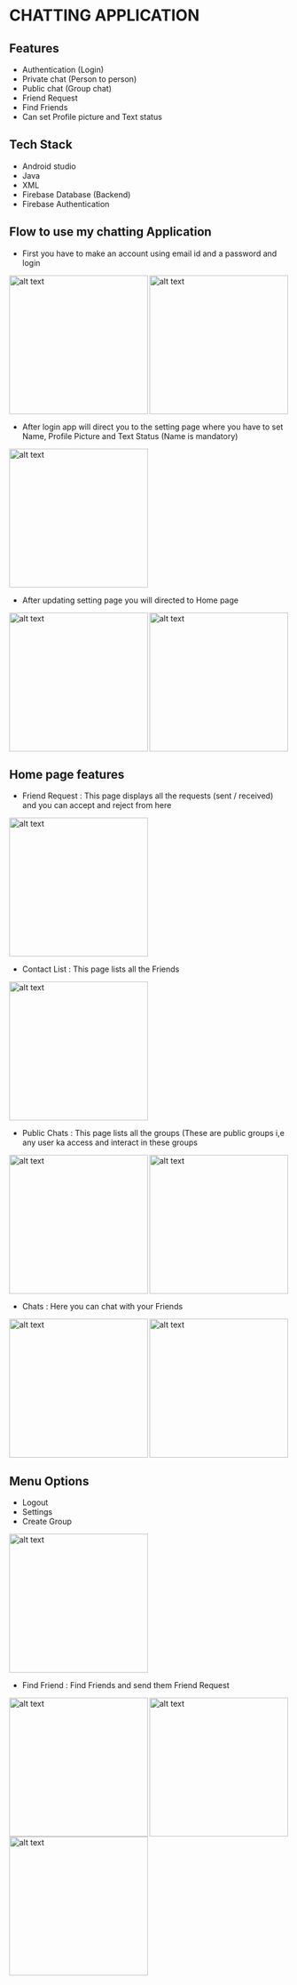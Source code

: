 # CHATTING APPLICATION

## Features
* Authentication (Login)
* Private chat (Person to person)
* Public chat (Group chat)
* Friend Request
* Find Friends
* Can set Profile picture and Text status

## Tech Stack 
* Android studio 
* Java 
* XML
* Firebase Database (Backend)
* Firebase Authentication

## Flow to use my chatting Application
* First you have to make an account using email id and a password and login


<img src="https://user-images.githubusercontent.com/55979765/126683808-78e5683c-be7c-43fb-a141-1a53f5ed1aa9.jpeg" alt="alt text" width="250" align="left" >
<img src="https://user-images.githubusercontent.com/55979765/126683920-6cfa2eb7-0859-41ae-98d5-5199c0bab2fa.jpeg" alt="alt text" width="250" >


* After login app will direct you to the setting page where you have to set Name, Profile Picture and Text Status (Name is mandatory)

<img src="https://user-images.githubusercontent.com/55979765/126684140-d7fde8bc-54d0-406d-b3a4-7670e4d2ecb7.jpeg" alt="alt text" width="250"  >


* After updating setting page you will directed to Home page


<img src="https://user-images.githubusercontent.com/55979765/126682499-d4a81be1-cb08-4676-8b40-bd101f9d33f3.jpeg" alt="alt text" width="250" align="left" >
<img src="https://user-images.githubusercontent.com/55979765/126683223-b2529754-bd26-4861-a2fd-3e3d85330e31.jpeg" alt="alt text" width="250" >

## Home page features

* Friend Request : This page displays all the requests (sent / received) and you can accept and reject from here
  
  
<img src="https://user-images.githubusercontent.com/55979765/126684606-50b80d22-6b76-4acf-8b24-56db298b50dc.jpeg" alt="alt text" width="250" >
  
  
* Contact List : This page lists all the Friends
  
  
<img src="https://user-images.githubusercontent.com/55979765/126684882-2cd2e05a-b375-4730-8d0f-a3ffe8fe3fe8.jpeg" alt="alt text" width="250"  >
  
  
* Public Chats : This page lists all the groups (These are public groups i,e any user ka access and interact in these groups
  
  
<img src="https://user-images.githubusercontent.com/55979765/126685650-d9e859ad-7097-450c-bf6e-b095f0cede9d.jpeg" alt="alt text" width="250" align="left" >
<img src="https://user-images.githubusercontent.com/55979765/126685716-4ea47e60-d2f8-44eb-bbda-d88abe2d5fb0.jpeg" alt="alt text" width="250" >

  
  
* Chats : Here you can chat with your Friends


<img src="https://user-images.githubusercontent.com/55979765/126686014-6c351f60-35d0-48a3-8ac7-fd1f0f3b6fdb.jpeg" alt="alt text" width="250" align="left" >
<img src="https://user-images.githubusercontent.com/55979765/126686096-27336c94-f584-40ff-bc52-7ac7430fd253.jpeg" alt="alt text" width="250" >


 
## Menu Options

* Logout 
* Settings
* Create Group


<img src="https://user-images.githubusercontent.com/55979765/126686383-be0b77d7-19b7-4106-ac4b-ff8ec50de23e.jpeg" alt="alt text" width="250"  >


* Find Friend : Find Friends and send them Friend Request


<img src="https://user-images.githubusercontent.com/55979765/126686974-5fc37fed-fdbd-4e38-8c93-82351a0732fb.jpeg" alt="alt text" width="250" align="left" >
<img src="https://user-images.githubusercontent.com/55979765/126687009-5d004b0c-403f-4f64-bb5d-8b54c63f99fa.jpeg" alt="alt text" width="250" align="left" >
<img src="https://user-images.githubusercontent.com/55979765/126687039-e9ff1d1d-eed9-47e9-9592-97e1b37726b9.jpeg" alt="alt text" width="250" >



